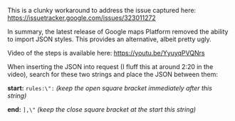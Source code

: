 This is a clunky workaround to address the issue captured here:
https://issuetracker.google.com/issues/323011272

In summary, the latest release of Google maps Platform removed the ability to import JSON styles. This provides an alternative, albeit pretty ugly.

Video of the steps is available here:
https://youtu.be/YyuyqPVQNrs


When inserting the JSON into request (I fluff this at around 2:20 in the video), search for these two strings and place the JSON between them: 

**start:** `rules:\":` *(keep the open square bracket immediately after this string)* 

**end:** `],\"` *(keep the close square bracket at the start this string)*
